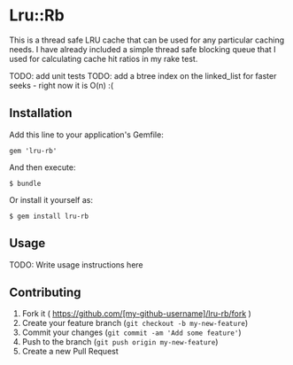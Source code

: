 # Lru::Rb

This is a thread safe LRU cache that can be used for any particular caching needs. I have already included a simple thread safe blocking queue that I used for calculating cache hit ratios in my rake test.

TODO: add unit tests
TODO: add a btree index on the linked_list for faster seeks - right now it is O(n)  :(

## Installation

Add this line to your application's Gemfile:

    gem 'lru-rb'

And then execute:

    $ bundle

Or install it yourself as:

    $ gem install lru-rb

## Usage

TODO: Write usage instructions here

## Contributing

1. Fork it ( https://github.com/[my-github-username]/lru-rb/fork )
2. Create your feature branch (`git checkout -b my-new-feature`)
3. Commit your changes (`git commit -am 'Add some feature'`)
4. Push to the branch (`git push origin my-new-feature`)
5. Create a new Pull Request
